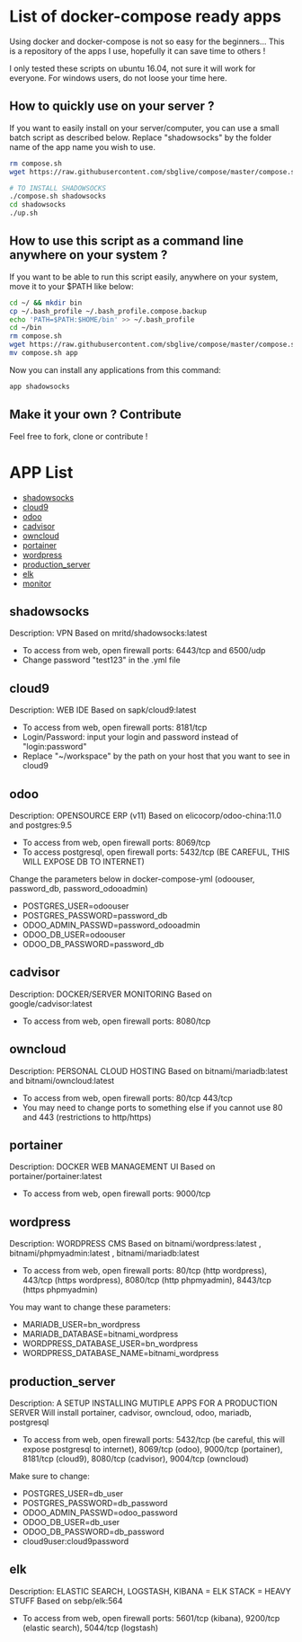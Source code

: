 # List of docker-compose ready apps
Using docker and docker-compose is not so easy for the beginners... This is a repository of the apps I use, hopefully it can save time to others !

I only tested these scripts on ubuntu 16.04, not sure it will work for everyone. 
For windows users, do not loose your time here.



## How to quickly use on your server ?
If you want to easily install on your server/computer, you can use a small batch script as described below.
Replace "shadowsocks" by the folder name of the app name you wish to use.
```bash
rm compose.sh
wget https://raw.githubusercontent.com/sbglive/compose/master/compose.sh && chmod +x compose.sh

# TO INSTALL SHADOWSOCKS
./compose.sh shadowsocks
cd shadowsocks
./up.sh
```

## How to use this script as a command line anywhere on your system ?
If you want to be able to run this script easily, anywhere on your system, move it to your $PATH like below:

```bash
cd ~/ && mkdir bin
cp ~/.bash_profile ~/.bash_profile.compose.backup
echo 'PATH=$PATH:$HOME/bin' >> ~/.bash_profile 
cd ~/bin
rm compose.sh
wget https://raw.githubusercontent.com/sbglive/compose/master/compose.sh && chmod +x compose.sh
mv compose.sh app
```

Now you can install any applications from this command:
```bash
app shadowsocks
```

## Make it your own ? Contribute
Feel free to fork, clone or contribute !


# APP List
- [shadowsocks](#shadowsocks)
- [cloud9](#cloud9)
- [odoo](#odoo)
- [cadvisor](#cadvisor)
- [owncloud](#owncloud)
- [portainer](#portainer)
- [wordpress](#wordpress)
- [production_server](#production_server)
- [elk](#elk)
- [monitor](#monitor)

## shadowsocks
Description: VPN
Based on mritd/shadowsocks:latest
- To access from web, open firewall ports: 6443/tcp and 6500/udp
- Change password "test123" in the .yml file

## cloud9
Description: WEB IDE
Based on sapk/cloud9:latest
- To access from web, open firewall ports: 8181/tcp
- Login/Password: input your login and password instead of "login:password"
- Replace "~/workspace" by the path on your host that you want to see in cloud9

## odoo
Description: OPENSOURCE ERP (v11)
Based on elicocorp/odoo-china:11.0 and postgres:9.5
- To access from web, open firewall ports: 8069/tcp
- To access postgresql, open firewall ports: 5432/tcp (BE CAREFUL, THIS WILL EXPOSE DB TO INTERNET)

Change the parameters below in docker-compose-yml (odoouser, password_db, password_odooadmin)
- POSTGRES_USER=odoouser
- POSTGRES_PASSWORD=password_db
- ODOO_ADMIN_PASSWD=password_odooadmin
- ODOO_DB_USER=odoouser
- ODOO_DB_PASSWORD=password_db

## cadvisor
Description: DOCKER/SERVER MONITORING
Based on google/cadvisor:latest
- To access from web, open firewall ports: 8080/tcp

## owncloud
Description: PERSONAL CLOUD HOSTING
Based on bitnami/mariadb:latest and bitnami/owncloud:latest
- To access from web, open firewall ports: 80/tcp 443/tcp
- You may need to change ports to something else if you cannot use 80 and 443 (restrictions to http/https)

## portainer
Description: DOCKER WEB MANAGEMENT UI
Based on portainer/portainer:latest
- To access from web, open firewall ports: 9000/tcp

## wordpress
Description: WORDPRESS CMS
Based on bitnami/wordpress:latest , bitnami/phpmyadmin:latest , bitnami/mariadb:latest
- To access from web, open firewall ports: 80/tcp (http wordpress), 443/tcp (https wordpress), 8080/tcp (http phpmyadmin), 8443/tcp (https phpmyadmin)

You may want to change these parameters:
- MARIADB_USER=bn_wordpress
- MARIADB_DATABASE=bitnami_wordpress
- WORDPRESS_DATABASE_USER=bn_wordpress
- WORDPRESS_DATABASE_NAME=bitnami_wordpress

## production_server
Description: A SETUP INSTALLING MUTIPLE APPS FOR A PRODUCTION SERVER
Will install portainer, cadvisor, owncloud, odoo, mariadb, postgresql
- To access from web, open firewall ports: 5432/tcp (be careful, this will expose postgresql to internet), 8069/tcp (odoo), 9000/tcp (portainer), 8181/tcp (cloud9), 8080/tcp (cadvisor), 9004/tcp (owncloud)

Make sure to change:
- POSTGRES_USER=db_user
- POSTGRES_PASSWORD=db_password
- ODOO_ADMIN_PASSWD=odoo_password
- ODOO_DB_USER=db_user
- ODOO_DB_PASSWORD=db_password
- cloud9user:cloud9password


## elk
Description: ELASTIC SEARCH, LOGSTASH, KIBANA = ELK STACK = HEAVY STUFF
Based on sebp/elk:564
- To access from web, open firewall ports: 5601/tcp (kibana), 9200/tcp (elastic search), 5044/tcp (logstash)
